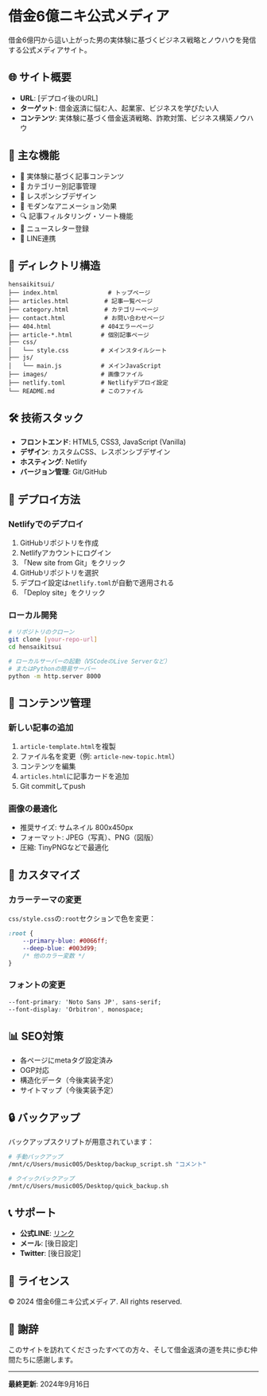 # 借金6億ニキ公式メディア

借金6億円から這い上がった男の実体験に基づくビジネス戦略とノウハウを発信する公式メディアサイト。

## 🌐 サイト概要

- **URL**: [デプロイ後のURL]
- **ターゲット**: 借金返済に悩む人、起業家、ビジネスを学びたい人
- **コンテンツ**: 実体験に基づく借金返済戦略、詐欺対策、ビジネス構築ノウハウ

## 🚀 主な機能

- 📝 実体験に基づく記事コンテンツ
- 🎯 カテゴリー別記事管理
- 📱 レスポンシブデザイン
- 💫 モダンなアニメーション効果
- 🔍 記事フィルタリング・ソート機能
- 📧 ニュースレター登録
- 💬 LINE連携

## 📁 ディレクトリ構造

```
hensaikitsui/
├── index.html              # トップページ
├── articles.html          # 記事一覧ページ
├── category.html          # カテゴリーページ
├── contact.html           # お問い合わせページ
├── 404.html              # 404エラーページ
├── article-*.html        # 個別記事ページ
├── css/
│   └── style.css         # メインスタイルシート
├── js/
│   └── main.js           # メインJavaScript
├── images/               # 画像ファイル
├── netlify.toml          # Netlifyデプロイ設定
└── README.md             # このファイル
```

## 🛠️ 技術スタック

- **フロントエンド**: HTML5, CSS3, JavaScript (Vanilla)
- **デザイン**: カスタムCSS、レスポンシブデザイン
- **ホスティング**: Netlify
- **バージョン管理**: Git/GitHub

## 🚀 デプロイ方法

### Netlifyでのデプロイ

1. GitHubリポジトリを作成
2. Netlifyアカウントにログイン
3. 「New site from Git」をクリック
4. GitHubリポジトリを選択
5. デプロイ設定は`netlify.toml`が自動で適用される
6. 「Deploy site」をクリック

### ローカル開発

```bash
# リポジトリのクローン
git clone [your-repo-url]
cd hensaikitsui

# ローカルサーバーの起動（VSCodeのLive Serverなど）
# またはPythonの簡易サーバー
python -m http.server 8000
```

## 📝 コンテンツ管理

### 新しい記事の追加

1. `article-template.html`を複製
2. ファイル名を変更（例: `article-new-topic.html`）
3. コンテンツを編集
4. `articles.html`に記事カードを追加
5. Git commitしてpush

### 画像の最適化

- 推奨サイズ: サムネイル 800x450px
- フォーマット: JPEG（写真）、PNG（図版）
- 圧縮: TinyPNGなどで最適化

## 🔧 カスタマイズ

### カラーテーマの変更

`css/style.css`の`:root`セクションで色を変更：

```css
:root {
    --primary-blue: #0066ff;
    --deep-blue: #003d99;
    /* 他のカラー変数 */
}
```

### フォントの変更

```css
--font-primary: 'Noto Sans JP', sans-serif;
--font-display: 'Orbitron', monospace;
```

## 📊 SEO対策

- 各ページにmetaタグ設定済み
- OGP対応
- 構造化データ（今後実装予定）
- サイトマップ（今後実装予定）

## 🔒 バックアップ

バックアップスクリプトが用意されています：

```bash
# 手動バックアップ
/mnt/c/Users/music005/Desktop/backup_script.sh "コメント"

# クイックバックアップ
/mnt/c/Users/music005/Desktop/quick_backup.sh
```

## 📞 サポート

- **公式LINE**: [リンク](https://s.lmes.jp/landing-qr/2004427078-bM8L3MM1?uLand=BqXkCI)
- **メール**: [後日設定]
- **Twitter**: [後日設定]

## 📜 ライセンス

© 2024 借金6億ニキ公式メディア. All rights reserved.

## 🙏 謝辞

このサイトを訪れてくださったすべての方々、そして借金返済の道を共に歩む仲間たちに感謝します。

---

**最終更新**: 2024年9月16日